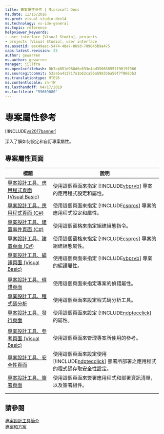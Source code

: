 ```yaml
---
title: 專案屬性參考 | Microsoft Docs
ms.date: 11/15/2016
ms.prod: visual-studio-dev14
ms.technology: vs-ide-general
ms.topic: reference
helpviewer_keywords:
- user interface [Visual Studio], projects
- projects [Visual Studio], user interface
ms.assetid: eec49aec-5474-48a7-889d-709045b9a475
caps.latest.revision: 23
author: gewarren
ms.author: gewarren
manager: jillfra
ms.openlocfilehash: 0b7e4051d960d6e893e4bd390686557f90197966
ms.sourcegitcommit: 53aa5a413717a1b62ca56a5983b6a50f7f0663b3
ms.translationtype: MTE95
ms.contentlocale: zh-TW
ms.lasthandoff: 04/17/2019
ms.locfileid: "59669080"
---
```

# <a name="project-properties-reference"></a>專案屬性參考
[!INCLUDE[vs2017banner](../../includes/vs2017banner.md)]

深入了解如何設定和自訂專案屬性。  
  
## <a name="project-properties-pages"></a>專案屬性頁面  
  
|標題|說明|  
|-----------|-----------------|  
|[專案設計工具、應用程式頁面 (Visual Basic)](../../ide/reference/application-page-project-designer-visual-basic.md)|使用這個頁面來指定 [!INCLUDE[vbprvb](../../includes/vbprvb-md.md)] 專案的應用程式設定和屬性。|  
|[專案設計工具，應用程式頁面 (C#)](../../ide/reference/application-page-project-designer-csharp.md)|使用這個頁面來指定 [!INCLUDE[csprcs](../../includes/csprcs-md.md)] 專案的應用程式設定和屬性。|  
|[專案設計工具、建置事件頁面 (C#)](../../ide/reference/build-events-page-project-designer-csharp.md)|使用這個窗格來指定組建組態指令。|  
|[專案設計工具、建置頁面 (C#)](../../ide/reference/build-page-project-designer-csharp.md)|使用這個窗格來指定 [!INCLUDE[csprcs](../../includes/csprcs-md.md)] 專案的組建組態屬性。|  
|[專案設計工具、編譯頁面 (Visual Basic)](../../ide/reference/compile-page-project-designer-visual-basic.md)|使用這個頁面來指定 [!INCLUDE[vbprvb](../../includes/vbprvb-md.md)] 專案的編譯屬性。|  
|||  
|[專案設計工具、偵錯頁面](../../ide/reference/debug-page-project-designer.md)|使用這個頁面來指定專案的偵錯屬性。|  
|[專案設計工具、程式碼分析](../../ide/reference/code-analysis-project-designer.md)|使用這個頁面來設定程式碼分析工具。|  
|[專案設計工具、發行頁面](../../ide/reference/publish-page-project-designer.md)|使用這個頁面來設定 [!INCLUDE[ndptecclick](../../includes/ndptecclick-md.md)] 的屬性。|  
|||  
|[專案設計工具、參考頁面 (Visual Basic)](../../ide/reference/references-page-project-designer-visual-basic.md)|使用這個頁面來管理專案所使用的參考。|  
|[專案設計工具、安全性頁面](../../ide/reference/security-page-project-designer.md)|使用這個頁面來設定使用 [!INCLUDE[ndptecclick](../../includes/ndptecclick-md.md)] 部署所部署之應用程式的程式碼存取安全性設定。|  
|[專案設計工具、簽署頁面](../../ide/reference/signing-page-project-designer.md)|使用這個頁面來簽署應用程式和部署資訊清單，以及簽署組件。|  
|||  
|||  
  
## <a name="see-also"></a>請參閱  
 [專案設計工具簡介](http://msdn.microsoft.com/898dd854-c98d-430c-ba1b-a913ce3c73d7)   
 [專案和方案](../../ide/solutions-and-projects-in-visual-studio.md)
